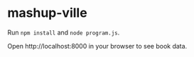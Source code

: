 # mashup-ville

Run <code>npm install</code> and  <code>node program.js</code>.

Open http://localhost:8000 in your browser to see book data.
